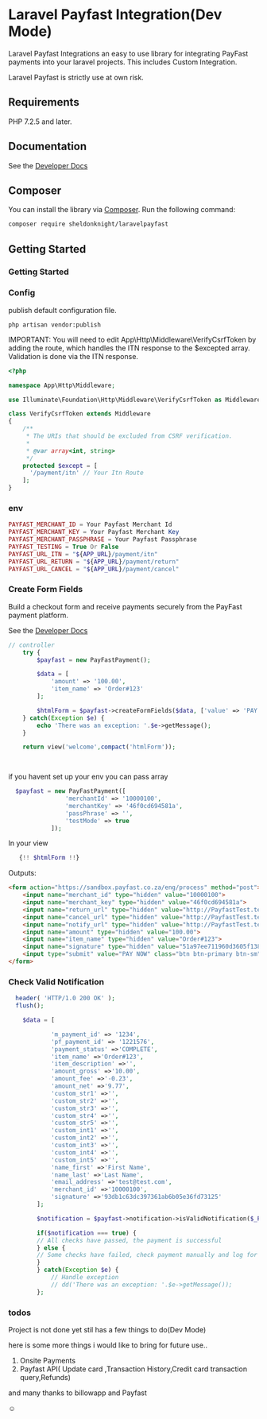 # Laravel Payfast Integration(Dev Mode)  


Laravel Payfast Integrations an easy to use library for integrating PayFast payments into your laravel projects.
This includes Custom Integration.

Laravel Payfast is strictly use at own risk.

## Requirements

PHP 7.2.5 and later.

## Documentation

See the [Developer Docs](https://developers.payfast.co.za/docs)

## Composer

You can install the library via [Composer](http://getcomposer.org/). Run the following command:

```bash
composer require sheldonknight/laravelpayfast
```

## Getting Started

### Getting Started

### Config
publish default configuration file.

    php artisan vendor:publish

IMPORTANT: You will need to edit App\Http\Middleware\VerifyCsrfToken by adding the route, which handles the ITN response to the $excepted array. Validation is done via the ITN response.

```php
<?php

namespace App\Http\Middleware;

use Illuminate\Foundation\Http\Middleware\VerifyCsrfToken as Middleware;

class VerifyCsrfToken extends Middleware
{
    /**
     * The URIs that should be excluded from CSRF verification.
     *
     * @var array<int, string>
     */
    protected $except = [
      '/payment/itn' // Your Itn Route
    ];
}

```
### env
```php
PAYFAST_MERCHANT_ID = Your Payfast Merchant Id
PAYFAST_MERCHANT_KEY = Your Payfast Merchant Key
PAYFAST_MERCHANT_PASSPHRASE = Your Payfast Passphrase
PAYFAST_TESTING = True Or False
PAYFAST_URL_ITN = "${APP_URL}/payment/itn"
PAYFAST_URL_RETURN = "${APP_URL}/payment/return"
PAYFAST_URL_CANCEL = "${APP_URL}/payment/cancel"
```

### Create Form Fields

Build a checkout form and receive payments securely from the PayFast payment platform.

See the [Developer Docs](https://developers.payfast.co.za/docs#quickstart)

```php
// controller
    try {     
        $payfast = new PayFastPayment();

        $data = [
            'amount' => '100.00',
            'item_name' => 'Order#123'
        ];

        $htmlForm = $payfast->createFormFields($data, ['value' => 'PAY NOW', 'class' => 'btn btn-primary btn-sm']);
    } catch(Exception $e) {
        echo 'There was an exception: '.$e->getMessage();
    }

    return view('welcome',compact('htmlForm'));

   
```
if you havent set up your env you can pass array
```php
  $payfast = new PayFastPayment([
                'merchantId' => '10000100',
                'merchantKey' => '46f0cd694581a',
                'passPhrase' => '',
                'testMode' => true
            ]);       
```

In your view

```php
   {!! $htmlForm !!}
```
Outputs:


```html    
<form action="https://sandbox.payfast.co.za/eng/process" method="post">
    <input name="merchant_id" type="hidden" value="10000100">
    <input name="merchant_key" type="hidden" value="46f0cd694581a">
    <input name="return_url" type="hidden" value="http://PayfastTest.test/payment/success">
    <input name="cancel_url" type="hidden" value="http://PayfastTest.test/payment/cancel">
    <input name="notify_url" type="hidden" value="http://PayfastTest.test/payment/itn">
    <input name="amount" type="hidden" value="100.00">
    <input name="item_name" type="hidden" value="Order#123">
    <input name="signature" type="hidden" value="51a97ee711960d3605f1386f5c0f70f6">
    <input type="submit" value="PAY NOW" class="btn btn-primary btn-sm">
</form>
```

### Check Valid Notification

```php
  header( 'HTTP/1.0 200 OK' );
  flush();

    $data = [

            'm_payment_id' => '1234',
            'pf_payment_id' => '1221576',
            'payment_status' =>'COMPLETE',
            'item_name' =>'Order#123',
            'item_description' =>'',
            'amount_gross' =>'10.00',
            'amount_fee' =>'-0.23',
            'amount_net' =>'9.77',
            'custom_str1' =>'',
            'custom_str2' =>'',
            'custom_str3' =>'',
            'custom_str4' =>'',
            'custom_str5' =>'',
            'custom_int1' =>'',
            'custom_int2' =>'',
            'custom_int3' =>'',
            'custom_int4' =>'',
            'custom_int5' =>'',
            'name_first' =>'First Name',
            'name_last' =>'Last Name',
            'email_address' =>'test@test.com',
            'merchant_id' =>'10000100',
            'signature' =>'93db1c63dc397361ab6b05e36fd73125'
        ];

        $notification = $payfast->notification->isValidNotification($_POST, ['amount_gross' => "10.00"]);

        if($notification === true) {
        // All checks have passed, the payment is successful       
        } else {
        // Some checks have failed, check payment manually and log for investigation -> PayFastPayment::$errorMsg       
        }
        } catch(Exception $e) {
            // Handle exception
            // dd('There was an exception: '.$e->getMessage());
        };
```

### todos
Project is not done yet stil has a few things to do(Dev Mode)

here is some more things i would like to bring for future use..

1.  Onsite Payments
2.  Payfast API( Update card ,Transaction History,Credit card transaction query,Refunds)

and many thanks to billowapp and Payfast 

 




☺
